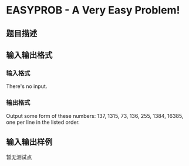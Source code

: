 # EASYPROB - A Very Easy Problem!

## 题目描述

## 输入输出格式

### 输入格式

There's no input.

### 输出格式

Output some form of these numbers: 137, 1315, 73, 136, 255, 1384, 16385, one per line in the listed order.

## 输入输出样例

暂无测试点

